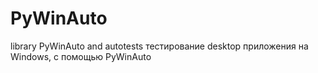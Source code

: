 # PyWinAuto
library PyWinAuto and autotests
тестированиe desktop приложения на Windows, с помощью PyWinAuto

